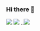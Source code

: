 ### Hi there 👋


![](https://github-profile-summary-cards.vercel.app/api/cards/profile-details?username=khyrki&theme=nord_dark)
![](https://github-profile-summary-cards.vercel.app/api/cards/stats?username=khyrki&theme=nord_dark)
..![](https://github-profile-summary-cards.vercel.app/api/cards/productive-time?username=khyrki&theme=nord_dark)




<!--
**Khyrki/Khyrki** is a ✨ _special_ ✨ repository because its `README.md` (this file) appears on your GitHub profile.

Here are some ideas to get you started:

- 🔭 I’m currently working on ...
- 🌱 I’m currently learning ...
- 👯 I’m looking to collaborate on ...
- 🤔 I’m looking for help with ...
- 💬 Ask me about ...
- 📫 How to reach me: ...
- 😄 Pronouns: ...
- ⚡ Fun fact: ...
-->
